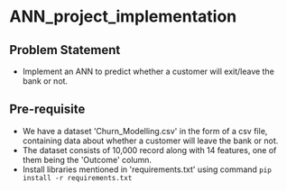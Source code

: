 # ANN_project_implementation

## Problem Statement
- Implement an ANN to predict whether a customer will exit/leave the bank or not.

## Pre-requisite
- We have a dataset 'Churn_Modelling.csv' in the form of a csv file, containing data about whether a customer will leave the bank or not.
- The dataset consists of 10,000 record along with 14 features, one of them being the 'Outcome' column.
- Install libraries mentioned in 'requirements.txt' using command `pip install -r requirements.txt`
